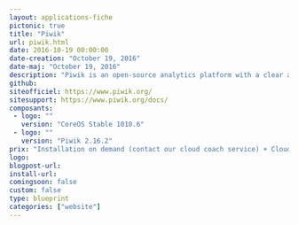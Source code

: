 ```yaml
---
layout: applications-fiche
pictonic: true
title: "Piwik"
url: piwik.html
date: 2016-10-19 00:00:00
date-creation: "October 19, 2016"
date-maj: "October 19, 2016"
description: "Piwik is an open-source analytics platform with a clear and friendly interface. You can host your statistics yourself and you don't need a third-party company. <br> Piwik's interface is customizable and you can install several plugins. Piwik is developed in PHP and uses a MySQL database to save all the data it needs."
github: 
siteofficiel: https://www.piwik.org/
sitesupport: https://www.piwik.org/docs/
composants:
 - logo: ""
   version: "CoreOS Stable 1010.6"
 - logo: ""
   version: "Piwik 2.16.2"
prix: "Installation on demand (contact our cloud coach service) + Cloudwatt usage fees"
logo: 
blogpost-url: 
install-url: 
comingsoon: false
custom: false
type: blueprint
categories: ["website"]
---
```

